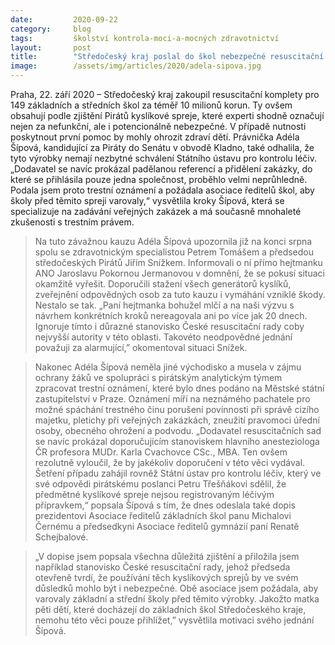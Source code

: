 ```yaml
---
date:         2020-09-22
category:     blog
tags:         školství kontrola-moci-a-mocných zdravotnictví
layout:       post
title:        "Středočeský kraj poslal do škol nebezpečné resuscitační sady, varuje právnička Adéla Šípová a podává trestní oznámení"
image:        /assets/img/articles/2020/adela-sipova.jpg
---
```



Praha, 22. září 2020 – Středočeský kraj zakoupil resuscitační komplety pro 149 základních a středních škol za téměř 10 milionů korun. Ty ovšem obsahují podle zjištění Pirátů kyslíkové spreje, které experti shodně označují nejen za nefunkční, ale i potencionálně nebezpečné. V případě nutnosti poskytnout první pomoc by mohly ohrozit zdraví dětí. Právnička Adéla Šípová, kandidující za Piráty do Senátu v obvodě Kladno, také odhalila, že tyto výrobky nemají nezbytné schválení Státního ústavu pro kontrolu léčiv. „Dodavatel se navíc prokázal padělanou referencí a přidělení zakázky, do které se přihlásila pouze jedna společnost, proběhlo velmi neprůhledně. Podala jsem proto trestní oznámení a požádala asociace ředitelů škol, aby školy před těmito spreji varovaly,“ vysvětlila kroky Šípová, která se specializuje na zadávání veřejných zakázek a má současně mnohaleté zkušenosti s trestním právem. 


> Na tuto závažnou kauzu Adéla Šípová upozornila již na konci srpna spolu se zdravotnickým specialistou Petrem Tomášem a předsedou středočeských Pirátů Jiřím Snížkem. Informovali o ní přímo  hejtmanku ANO Jaroslavu Pokornou Jermanovou v domnění, že se pokusí situaci okamžitě vyřešit. Doporučili stažení všech generátorů kyslíků, zveřejnění odpovědných osob za tuto kauzu i vymáhání vzniklé škody. Nestalo se tak. „Paní hejtmanka bohužel mlčí a na naši výzvu s návrhem konkrétních kroků nereagovala ani po více jak 20 dnech. Ignoruje tímto i důrazné stanovisko České resuscitační rady coby nejvyšší autority v této oblasti. Takovéto neodpovědné jednání považuji za alarmující,” okomentoval situaci Snížek.


> Nakonec Adéla Šípová neměla jiné východisko a musela v zájmu ochrany žáků ve spolupráci s pirátským analytickým týmem zpracovat trestní oznámení, které bylo dnes podáno na Městské státní zastupitelství v Praze. Oznámení míří na neznámého pachatele pro možné spáchání trestného činu porušení povinnosti při správě cizího majetku, pletichy při veřejných zakázkách, zneužití pravomoci úřední osoby, obecného ohrožení a podvodu. „Dodavatel resuscitačních sad se navíc prokázal doporučujícím stanoviskem hlavního anesteziologa ČR profesora MUDr. Karla Cvachovce CSc., MBA. Ten ovšem rezolutně vyloučil, že by jakékoliv doporučení v této věci vydával. Šetření případu zahájil rovněž Státní ústav pro kontrolu léčiv, který ve své odpovědi pirátskému poslanci Petru Třešňákovi sdělil, že předmětné kyslíkové spreje nejsou registrovaným léčivým přípravkem,“ popsala Šípová s tím, že dnes odeslala také dopis prezidentovi Asociace ředitelů základních škol panu Michalovi Černému a předsedkyni Asociace ředitelů gymnázií paní Renatě Schejbalové. 


> „V dopise jsem popsala všechna důležitá zjištění a přiložila jsem například stanovisko České resuscitační rady, jehož předseda otevřeně tvrdí, že používání těch kyslíkových sprejů by ve svém důsledků mohlo být i nebezpečné. Obě asociace jsem požádala, aby varovaly základní a střední školy před těmito výrobky. Jakožto matka pěti dětí, které docházejí do základních škol Středočeského kraje, nemohu této věci pouze přihlížet,” vysvětlila motivaci svého jednání Šípová. 
